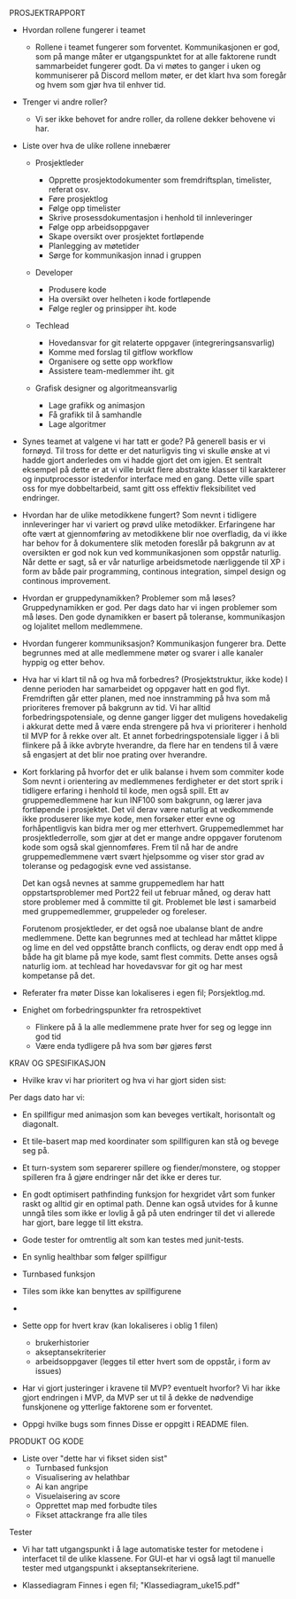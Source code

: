 PROSJEKTRAPPORT


* Hvordan rollene fungerer i teamet
    - Rollene i teamet fungerer som forventet. Kommunikasjonen er god, som på mange måter er utgangspunktet for at alle faktorene rundt sammarbeidet fungerer godt. Da vi møtes to ganger i uken og kommuniserer på Discord mellom møter, er det klart hva som foregår og hvem som gjør hva til enhver tid. 

* Trenger vi andre roller? 
    - Vi ser ikke behovet for andre roller, da rollene dekker behovene vi har. 

* Liste over hva de ulike rollene innebærer

    * Prosjektleder 
        - Opprette prosjektodokumenter som fremdriftsplan, timelister, referat osv.
        - Føre prosjektlog
        - Følge opp timelister
        - Skrive prosessdokumentasjon i henhold til innleveringer
        - Følge opp arbeidsoppgaver 
        - Skape oversikt over prosjektet fortløpende
        - Planlegging av møtetider
        - Sørge for kommunikasjon innad i gruppen

    * Developer
        - Produsere kode
        - Ha oversikt over helheten i kode fortløpende
        - Følge regler og prinsipper iht. kode
    
    * Techlead
        - Hovedansvar for git relaterte oppgaver (integreringsansvarlig)
        - Komme med forslag til gitflow workflow
        - Organisere og sette opp workflow
        - Assistere team-medlemmer iht. git
    
    * Grafisk designer og algoritmeansvarlig
        - Lage grafikk og animasjon
        - Få grafikk til å samhandle
        - Lage algoritmer

* Synes teamet at valgene vi har tatt er gode?
    På generell basis er vi fornøyd. Til tross for dette er det naturligvis ting vi skulle ønske at vi hadde gjort anderledes om vi hadde gjort det om igjen. Et sentralt eksempel på dette er at vi ville brukt flere abstrakte klasser til karakterer og inputprocessor istedenfor interface med en gang. Dette ville spart oss for mye dobbeltarbeid, samt gitt oss effektiv fleksibilitet ved endringer. 

* Hvordan har de ulike metodikkene fungert?
    Som nevnt i tidligere innleveringer har vi variert og prøvd ulike metodikker. Erfaringene har ofte vært at gjennomføring av metodikkene blir noe overfladig, da vi ikke har behov for å dokumentere slik metoden foreslår på bakgrunn av at oversikten er god nok kun ved kommunikasjonen som oppstår naturlig. Når dette er sagt, så er vår naturlige arbeidsmetode nærliggende til XP i form av både pair programming, continous integration, simpel design og continous improvement. 
 
* Hvordan er gruppedynamikken? Problemer som må løses?
    Gruppedynamikken er god. Per dags dato har vi ingen problemer som må løses. Den gode dynamikken er basert på toleranse, kommunikasjon og lojalitet mellom medlemmene. 

* Hvordan fungerer kommuniksasjon?
    Kommunikasjon fungerer bra. Dette begrunnes med at alle medlemmene møter og svarer i alle kanaler hyppig og etter behov. 

* Hva har vi klart til nå og hva må forbedres? (Prosjektstruktur, ikke kode)
    I denne perioden har samarbeidet og oppgaver hatt en god flyt. Fremdriften går etter planen, med noe innstramming på hva som må prioriteres fremover på bakgrunn av tid. Vi har alltid forbedringspotensiale, og denne ganger ligger det muligens hovedakelig i akkurat dette med å være enda strengere på hva vi prioriterer i henhold til MVP for å rekke over alt. Et annet forbedringspotensiale ligger i å bli flinkere på å ikke avbryte hverandre, da flere har en tendens til å være så engasjert at det blir noe prating over hverandre. 

* Kort forklaring på hvorfor det er ulik balanse i hvem som commiter kode
    Som nevnt i orientering av medlemmenes ferdigheter er det stort sprik i tidligere erfaring i henhold til kode, men også spill. Ett av gruppemedlemmene har kun INF100 som bakgrunn, og lærer java fortløpende i prosjektet. Det vil derav være naturlig at vedkommende ikke produserer like mye kode, men forsøker etter evne og forhåpentligvis kan bidra mer og mer etterhvert. Gruppemedlemmet har prosjektlederrolle, som gjør at det er mange andre oppgaver forutenom kode som også skal gjennomføres. Frem til nå har de andre gruppemedlemmene vært svært hjelpsomme og viser stor grad av toleranse og pedagogisk evne ved assistanse. 

    Det kan også nevnes at samme gruppemedlem har hatt oppstartsproblemer med Port22 feil ut februar måned, og derav hatt store problemer med å committe til git. Problemet ble løst i samarbeid med gruppemedlemmer, gruppeleder og foreleser. 

    Forutenom prosjektleder, er det også noe ubalanse blant de andre medlemmene. Dette kan begrunnes med at techlead har måttet klippe og lime en del ved oppståtte branch conflicts, og derav endt opp med å både ha git blame på mye kode, samt flest commits. Dette anses også naturlig iom. at techlead har hovedavsvar for git og har mest kompetanse på det.


* Referater fra møter
    Disse kan lokaliseres i egen fil; Porsjektlog.md.

* Enighet om forbedringspunkter fra retrospektivet
   - Flinkere på å la alle medlemmene prate hver for seg og legge inn god tid
   - Være enda tydligere på hva som bør gjøres først


KRAV OG SPESIFIKASJON

* Hvilke krav vi har prioritert og hva vi har gjort siden sist:


Per dags dato har vi:
* En spillfigur med animasjon som kan beveges vertikalt, horisontalt og diagonalt. 
* Et tile-basert map med koordinater som spillfiguren kan stå og bevege seg på.
* Et turn-system som separerer spillere og fiender/monstere, og stopper spilleren fra å gjøre endringer når det ikke er deres tur.
* En godt optimisert pathfinding funksjon for hexgridet vårt som funker raskt og alltid gir en optimal path. Denne kan også utvides for å kunne unngå tiles som ikke er lovlig å gå på uten endringer til det vi allerede har gjort, bare legge til litt ekstra.
* Gode tester for omtrentlig alt som kan testes med junit-tests. 
* En synlig healthbar som følger spillfigur
* Turnbased funksjon
* Tiles som ikke kan benyttes av spillfigurene  
* 

* Sette opp for hvert krav (kan lokaliseres i oblig 1 filen)
    * brukerhistorier
    * akseptansekriterier
    * arbeidsoppgaver (legges til etter hvert som de oppstår, i form av issues)

* Har vi gjort justeringer i kravene til MVP? eventuelt hvorfor?
    Vi har ikke gjort endringen i MVP, da MVP ser ut til å dekke de nødvendige funskjonene og ytterlige faktorene som er forventet.

* Oppgi hvilke bugs som finnes
    Disse er oppgitt i README filen.

PRODUKT OG KODE

* Liste over "dette har vi fikset siden sist"
    * Turnbased funksjon
    * Visualisering av helathbar
    * Ai kan angripe 
    * Visuelaisering av score
    * Opprettet map med forbudte tiles 
    * Fikset attackrange fra alle tiles

Tester
* Vi har tatt utgangspunkt i å lage automatiske tester for metodene i interfacet til de ulike klassene. For GUI-et har vi også lagt til manuelle tester med utgangspunkt i akseptansekriteriene.

* Klassediagram
    Finnes i egen fil; "Klassediagram_uke15.pdf"